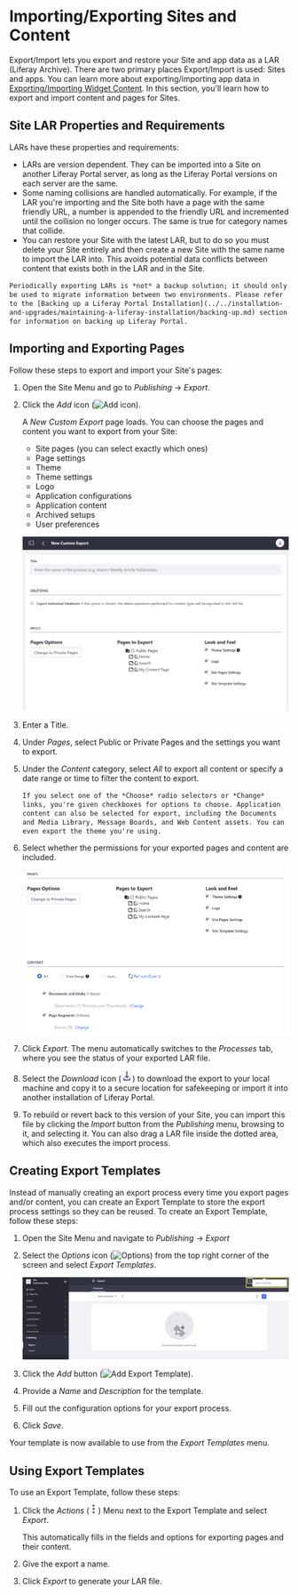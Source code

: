 # Importing/Exporting Sites and Content

Export/Import lets you export and restore your Site and app data as a LAR (Liferay Archive). There are two primary places Export/Import is used: Sites and apps. You can learn more about exporting/importing app data in [Exporting/Importing Widget Content](../creating-pages/using-widget-pages/configuring-widgets/exporting-importing-widget-data.md). In this section, you'll learn how to export and import content and pages for Sites.

## Site LAR Properties and Requirements

LARs have these properties and requirements:

* LARs are version dependent. They can be imported into a Site on another Liferay Portal server, as long as the Liferay Portal versions on each server are the same.
* Some naming collisions are handled automatically. For example, if the LAR you're importing and the Site both have a page with the same friendly URL, a number is appended to the friendly URL and incremented until the collision no longer occurs. The same is true for category names that collide.
* You can restore your Site with the latest LAR, but to do so you must delete your Site entirely and then create a new Site with the same name to import the LAR into. This avoids potential data conflicts between content that exists both in the LAR and in the Site.

```{note}
Periodically exporting LARs is *not* a backup solution; it should only be used to migrate information between two environments. Please refer to the [Backing up a Liferay Portal Installation](../../installation-and-upgrades/maintaining-a-liferay-installation/backing-up.md) section for information on backing up Liferay Portal.
```

## Importing and Exporting Pages

Follow these steps to export and import your Site's pages:

1. Open the Site Menu and go to *Publishing* &rarr; *Export*.

1. Click the *Add* icon (![Add icon](../../images/icon-add.png)).

    A *New Custom Export* page loads. You can choose the pages and content you want to export from your Site:

    * Site pages (you can select exactly which ones)
    * Page settings
    * Theme
    * Theme settings
    * Logo
    * Application configurations
    * Application content
    * Archived setups
    * User preferences

    ![Create a New Custom Export to specify what to export from your Site.](./importing-exporting-pages-and-content/images/01.png)

1. Enter a Title.

1. Under *Pages*, select Public or Private Pages and the settings you want to export.

1. Under the *Content* category, select *All* to export all content or specify a date range or time to filter the content to export.

    ```{note}
    If you select one of the *Choose* radio selectors or *Change* links, you're given checkboxes for options to choose. Application content can also be selected for export, including the Documents and Media Library, Message Boards, and Web Content assets. You can even export the theme you're using.
    ```

1. Select whether the permissions for your exported pages and content are included.

    ![You can configure your export options manually by selecting pages, content, and permissions.](./importing-exporting-pages-and-content/images/02.png)

1. Click *Export*. The menu automatically switches to the *Processes* tab, where you see the status of your exported LAR file.

1. Select the *Download* icon (![Download](../../images/icon-download.png)) to download the export to your local machine and copy it to a secure location for safekeeping or import it into another installation of Liferay Portal.

1. To rebuild or revert back to this version of your Site, you can import this file by clicking the *Import* button from the *Publishing* menu, browsing to it, and selecting it. You can also drag a LAR file inside the dotted area, which also executes the import process.

## Creating Export Templates

Instead of manually creating an export process every time you export pages and/or content, you can create an Export Template to store the export process settings so they can be reused. To create an Export Template, follow these steps:

1. Open the Site Menu and navigate to *Publishing* &rarr; *Export*

1. Select the *Options* icon (![Options](../../images/icon-options.png)) from the top right corner of the screen and select *Export Templates*.

    ![You can create Export Templates to store export process settings.](./importing-exporting-pages-and-content/images/03.png)

1. Click the *Add* button (![Add Export Template](../../images/icon-add.png)).

1. Provide a *Name* and *Description* for the template.

1. Fill out the configuration options for your export process.

1. Click *Save*.

Your template is now available to use from the *Export Templates* menu.

## Using Export Templates

To use an Export Template, follow these steps:

1. Click the *Actions* (![Actions](../../images/icon-actions.png)) Menu next to the Export Template and select *Export*.

    This automatically fills in the fields and options for exporting pages and their content.

1. Give the export a name.

1. Click *Export* to generate your LAR file.
